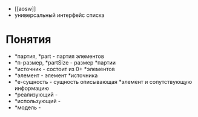 - [[aosw]]
- универсальный интерфейс списка

# Понятия
- *партия, *part - партия элементов
- *п-размер, *partSize - размер *партии
- *источник - состоит из 0+ *элементов
- *элемент - элемент *источника
- *е-сущность - сущность описывающая *элемент и сопутствующую информацию
- *реализующий - 
- *использующий - 
- *модель - 
